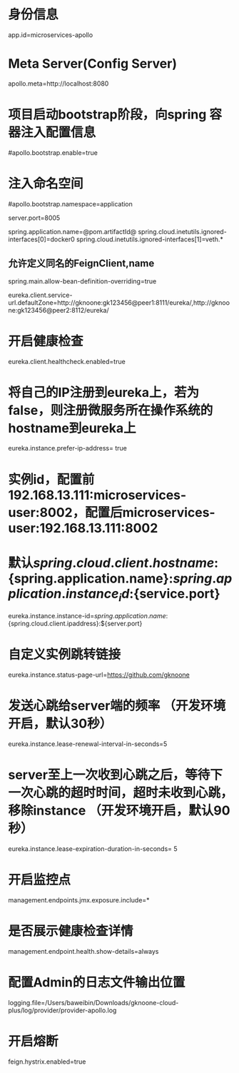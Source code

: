 # 身份信息
app.id=microservices-apollo
# Meta Server(Config Server)
apollo.meta=http://localhost:8080
# 项目启动bootstrap阶段，向spring 容器注入配置信息
#apollo.bootstrap.enable=true
# 注入命名空间
#apollo.bootstrap.namespace=application

server.port=8005

spring.application.name=@pom.artifactId@
spring.cloud.inetutils.ignored-interfaces[0]=docker0
spring.cloud.inetutils.ignored-interfaces[1]=veth.*
## 允许定义同名的FeignClient,name
spring.main.allow-bean-definition-overriding=true

eureka.client.service-url.defaultZone=http://gknoone:gk123456@peer1:8111/eureka/,http://gknoone:gk123456@peer2:8112/eureka/
# 开启健康检查
eureka.client.healthcheck.enabled=true



# 将自己的IP注册到eureka上，若为false，则注册微服务所在操作系统的hostname到eureka上
eureka.instance.prefer-ip-address= true
# 实例id，配置前192.168.13.111:microservices-user:8002，配置后microservices-user:192.168.13.111:8002
# 默认${spring.cloud.client.hostname}:${spring.application.name}:${spring.application.instance_id}:${service.port}
eureka.instance.instance-id=${spring.application.name}:${spring.cloud.client.ipaddress}:${server.port}
# 自定义实例跳转链接
eureka.instance.status-page-url=https://github.com/gknoone
# 发送心跳给server端的频率 （开发环境开启，默认30秒）
eureka.instance.lease-renewal-interval-in-seconds=5
# server至上一次收到心跳之后，等待下一次心跳的超时时间，超时未收到心跳，移除instance （开发环境开启，默认90秒）
eureka.instance.lease-expiration-duration-in-seconds= 5

# 开启监控点
management.endpoints.jmx.exposure.include=*
# 是否展示健康检查详情
management.endpoint.health.show-details=always


# 配置Admin的日志文件输出位置
logging.file=/Users/baweibin/Downloads/gknoone-cloud-plus/log/provider/provider-apollo.log

# 开启熔断
feign.hystrix.enabled=true
